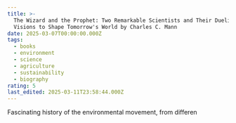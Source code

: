 ```yaml
---
title: >-
  The Wizard and the Prophet: Two Remarkable Scientists and Their Dueling
  Visions to Shape Tomorrow's World by Charles C. Mann
date: 2025-03-07T00:00:00.000Z
tags:
  - books
  - environment
  - science
  - agriculture
  - sustainability
  - biography
rating: 5
last_edited: 2025-03-11T23:58:44.000Z
---
```

Fascinating history of the environmental movement, from differen
